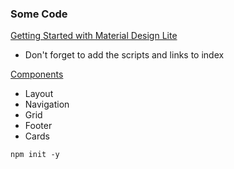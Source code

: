 ### Some Code

[Getting Started with Material Design Lite](https://getmdl.io/started/index.html)
* Don't forget to add the scripts and links to index

[Components](https://getmdl.io/components/index.html)
* Layout
* Navigation
* Grid
* Footer
* Cards

`npm init -y`